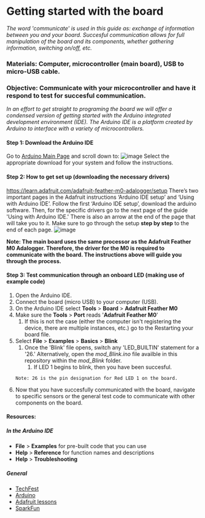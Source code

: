 # Getting started with the board

*The word 'communicate' is used in this guide as: exchange of information between you and your board. Succesful communication allows for full manipulation of the board and its components, whether gathering information, switching on/off, etc.*

### Materials: Computer, microcontroller (main board), USB to micro-USB cable.
### Objective: Communicate with your microcontroller and have it respond to test for succesful communication.

 *In an effort to get straight to programing the board we will offer a condensed version of getting started with the Arduino integrated development environment (IDE). The Arduino IDE is a platform created by Arduino to interface with a variety of microcontrollers.*

#### Step 1: Download the Arduino IDE
Go to [Arduino Main Page](https://www.arduino.cc/en/main/software) and scroll down to:
![image](https://user-images.githubusercontent.com/52707386/63463747-ae0c2e00-c412-11e9-9406-0761ba84e443.png)
Select the appropriate download for your system and follow the instructions.

#### Step 2: How to get set up (downloading the necessary drivers)
https://learn.adafruit.com/adafruit-feather-m0-adalogger/setup
There’s two important pages in the Adafruit instructions ‘Arduino IDE setup’ and ‘Using with Arduino IDE’. Follow the first ‘Arduino IDE setup’, download the arduino software. Then, for the specific drivers go to the next page of the guide 'Using with Arduino IDE.' There is also an arrow at the end of the page that will take you to it. Make sure to go through the setup **step by step** to the end of each page.
![image](https://user-images.githubusercontent.com/52707386/63464969-24119480-c415-11e9-8f2d-ea9112da1476.png)

**Note: The main board uses the same processor as the Adafruit Feather M0 Adalogger. Therefore, the driver for the M0 is required to communicate with the board. The instructions above will guide you through the process.**

#### Step 3: Test communication through an onboard LED (making use of example code)
1. Open the Arduino IDE.
2. Connect the board (micro USB) to your computer (USB).
3. On the Arduino IDE select **Tools** > **Board** > **Adafruit Feather M0**
4. Make sure the **Tools** > **Port** reads '**Adafruit Feather M0**'
   1. If this is not the case (either the computer isn't registering the device, there are multiple instances, etc.) go to the Restarting your board file.
5. Select **File** > **Examples** > **Basics** > **Blink**
   1. Once the 'Blink' file opens, switch any 'LED_BUILTIN' statement for a '26.' Alternatively, open the *mod_Blink.ino* file availble in this repository within the *mod_Blink* folder.
      1. If LED 1 begins to blink, then you have been succesful.
   ```
   Note: 26 is the pin designation for Red LED 1 on the board.
   ```
6. Now that you have succesfully communicated with the board, navigate to specific sensors or the general test code to communicate with other components on the board.

#### Resources:
##### In the Arduino IDE 
- **File** > **Examples** for pre-built code that you can use
- **Help** > **Reference** for function names and descriptions
- **Help** > **Troubleshooting**
##### General
 - [TechFest](https://github.com/practicaltech/TechFest)
 - [Arduino](https://www.arduino.cc/en/Guide/ArduinoUno)
 - [Adafruit lessons](https://learn.adafruit.com/series/learn-arduino)
 - [SparkFun](https://learn.sparkfun.com/tutorials)
